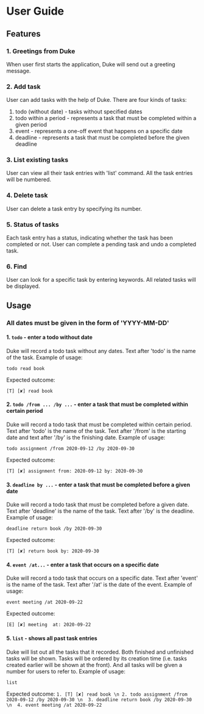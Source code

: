 # User Guide

## Features 

### 1. Greetings from Duke 
When user first starts the application, Duke will send out a greeting message. 
### 2. Add task
User can add tasks with the help of Duke. There are four kinds of tasks:
1. todo (without date) - tasks without specified dates
2. todo within a period - represents a task that must be completed within a given period
3. event - represents a one-off event that happens on a specific date
4. deadline - represents a task that must be completed before the given deadline
### 3. List existing tasks
User can view all their task entries with 'list' command. All the task entries will be numbered.
### 4. Delete task
User can delete a task entry by specifying its number.
### 5. Status of tasks
Each task entry has a status, indicating whether the task has been completed or not. User can complete a pending task and undo a completed task.
### 6. Find
User can look for a specific task by entering keywords. All related tasks will be displayed.


## Usage

### All dates must be given in the form of 'YYYY-MM-DD'

#### 1. `todo` - enter a todo without date
Duke will record a todo task without any dates. Text after 'todo' is the name of the task.
Example of usage: 

`todo read book`

Expected outcome:

`[T] [✘] read book`

#### 2. `todo /from ... /by ...` - enter a task that must be completed within certain period
Duke will record a todo task that must be completed within certain period. Text after 'todo' is the name of the task. Text after '/from' is the starting date and text after '/by' is the finishing date.
Example of usage: 

`todo assignment /from 2020-09-12 /by 2020-09-30`

Expected outcome:

`[T] [✘] assignment from: 2020-09-12 by: 2020-09-30`

#### 3. `deadline by ...` - enter a task that must be completed before a given date
Duke will record a todo task that must be completed before a given date. Text after 'deadline' is the name of the task. Text after '/by' is the deadline.
Example of usage: 

`deadline return book /by 2020-09-30`

Expected outcome:

`[T] [✘] return book by: 2020-09-30`

#### 4. `event /at...` - enter a task that occurs on a specific date
Duke will record a todo task that occurs on a specific date. Text after 'event' is the name of the task. Text after '/at' is the date of the event.
Example of usage: 

`event meeting /at 2020-09-22`

Expected outcome:

`[E] [✘] meeting  at: 2020-09-22`

#### 5. `list` - shows all past task entries
Duke will list out all the tasks that it recorded. Both finished and unfinished tasks will be shown. Tasks will be ordered by its creation time (i.e. tasks created earlier will be shown at the front). And all tasks will be given a number for users to refer to.
Example of usage: 

`list`

Expected outcome:
`1. [T] [✘] read book \n
2. todo assignment /from 2020-09-12 /by 2020-09-30 \n 
3. deadline return book /by 2020-09-30 \n 
4. event meeting /at 2020-09-22`

